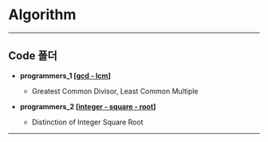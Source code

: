 # Algorithm
----------------------------------------------
## Code 폴더

* __programmers_1 [[gcd - lcm](https://programmers.co.kr/learn/courses/30/lessons/12940)]__

  * Greatest Common Divisor, Least Common Multiple
  
* __programmers_2 [[integer - square - root](https://programmers.co.kr/learn/courses/30/lessons/12934)]__

  * Distinction of Integer Square Root
--------------------------------------------------
